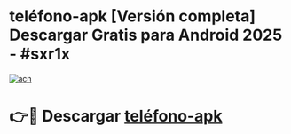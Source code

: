 # teléfono-apk  [Versión completa] Descargar Gratis para Android 2025 - #sxr1x

[![acn](https://github.com/user-attachments/assets/0f9c940e-d8b0-45ae-aac7-cd30a18b3e1c)](https://apps.freeplayer.one?title=teléfono-apk&ref=9F)

# 👉🔴 Descargar [teléfono-apk](https://apps.freeplayer.one?title=teléfono-apk&ref=9F)